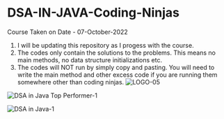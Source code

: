 # DSA-IN-JAVA-Coding-Ninjas

Course Taken on Date - 07-October-2022
1. I will be updating this repository as I progess with the course.
2. The codes only contain the solutions to the problems. This means no main methods, no data structure initializations etc.
3. The codes will NOT run by simply copy and pasting. You will need to write the main method and other excess code if you are running them somewhere other than coding ninjas.
![LOGO-05](https://user-images.githubusercontent.com/68940229/187216740-97b52d77-9801-431c-abce-2b9edcd5b599.png)




![DSA in Java Top Performer-1](https://user-images.githubusercontent.com/96954081/215411390-50083f50-301a-4d53-9dc6-fb20e0f643ac.jpg)


![DSA in Java-1](https://user-images.githubusercontent.com/96954081/215411662-05b35138-f7c4-46c3-9651-06b93705a6f8.jpg)


